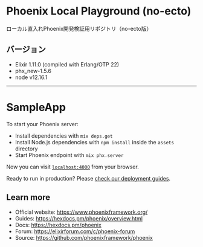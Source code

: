 # Phoenix Local Playground (no-ecto)

ローカル直入れPhoenix開発検証用リポジトリ（no-ecto版）

## バージョン

- Elixir 1.11.0 (compiled with Erlang/OTP 22)
- phx_new-1.5.6
- node v12.16.1

---

# SampleApp

To start your Phoenix server:

  * Install dependencies with `mix deps.get`
  * Install Node.js dependencies with `npm install` inside the `assets` directory
  * Start Phoenix endpoint with `mix phx.server`

Now you can visit [`localhost:4000`](http://localhost:4000) from your browser.

Ready to run in production? Please [check our deployment guides](https://hexdocs.pm/phoenix/deployment.html).

## Learn more

  * Official website: https://www.phoenixframework.org/
  * Guides: https://hexdocs.pm/phoenix/overview.html
  * Docs: https://hexdocs.pm/phoenix
  * Forum: https://elixirforum.com/c/phoenix-forum
  * Source: https://github.com/phoenixframework/phoenix
